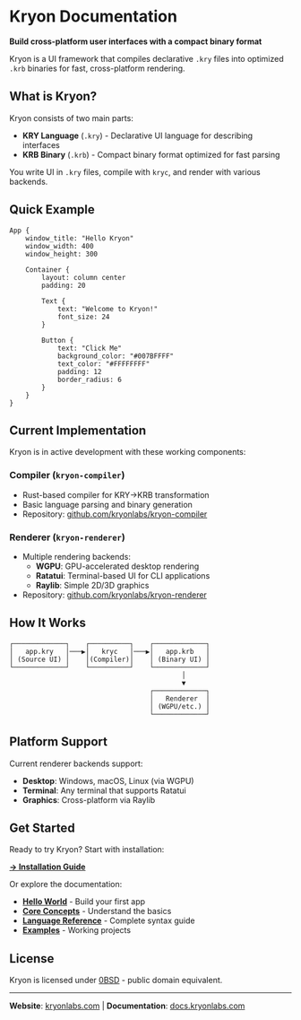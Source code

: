 # Kryon Documentation

**Build cross-platform user interfaces with a compact binary format**

Kryon is a UI framework that compiles declarative `.kry` files into optimized `.krb` binaries for fast, cross-platform rendering.

## What is Kryon?

Kryon consists of two main parts:

- **KRY Language** (`.kry`) - Declarative UI language for describing interfaces
- **KRB Binary** (`.krb`) - Compact binary format optimized for fast parsing

You write UI in `.kry` files, compile with `kryc`, and render with various backends.

## Quick Example

```kry
App {
    window_title: "Hello Kryon"
    window_width: 400
    window_height: 300
    
    Container {
        layout: column center
        padding: 20
        
        Text {
            text: "Welcome to Kryon!"
            font_size: 24
        }
        
        Button {
            text: "Click Me"
            background_color: "#007BFFFF"
            text_color: "#FFFFFFFF"
            padding: 12
            border_radius: 6
        }
    }
}
```

## Current Implementation

Kryon is in active development with these working components:

### Compiler (`kryon-compiler`)
- Rust-based compiler for KRY→KRB transformation
- Basic language parsing and binary generation
- Repository: [github.com/kryonlabs/kryon-compiler](https://github.com/kryonlabs/kryon-compiler)

### Renderer (`kryon-renderer`) 
- Multiple rendering backends:
  - **WGPU**: GPU-accelerated desktop rendering
  - **Ratatui**: Terminal-based UI for CLI applications  
  - **Raylib**: Simple 2D/3D graphics
- Repository: [github.com/kryonlabs/kryon-renderer](https://github.com/kryonlabs/kryon-renderer)

## How It Works

```
┌─────────────┐    ┌──────────┐    ┌─────────────┐
│   app.kry   │───▶│   kryc   │───▶│   app.krb   │
│ (Source UI) │    │(Compiler)│    │ (Binary UI) │
└─────────────┘    └──────────┘    └─────────────┘
                                           │
                                           ▼
                                   ┌─────────────┐
                                   │   Renderer  │
                                   │ (WGPU/etc.) │
                                   └─────────────┘
```

## Platform Support

Current renderer backends support:

- **Desktop**: Windows, macOS, Linux (via WGPU)
- **Terminal**: Any terminal that supports Ratatui
- **Graphics**: Cross-platform via Raylib

## Get Started

Ready to try Kryon? Start with installation:

**[→ Installation Guide](getting-started/installation.md)**

Or explore the documentation:

- **[Hello World](getting-started/hello-world.md)** - Build your first app
- **[Core Concepts](getting-started/core-concepts.md)** - Understand the basics
- **[Language Reference](reference/kry/syntax.md)** - Complete syntax guide
- **[Examples](examples/calculator.md)** - Working projects

## License

Kryon is licensed under [0BSD](https://opensource.org/licenses/0BSD) - public domain equivalent.

---

**Website**: [kryonlabs.com](https://kryonlabs.com) | **Documentation**: [docs.kryonlabs.com](https://docs.kryonlabs.com)